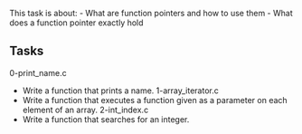 This task is about:
    - What are function pointers and how to use them
    - What does a function pointer exactly hold

## Tasks
0-print_name.c
   - Write a function that prints a name.
1-array_iterator.c
   - Write a function that executes a function given as a parameter on each element of an array.
2-int_index.c
   - Write a function that searches for an integer.

